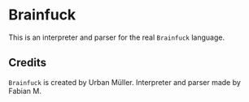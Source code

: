 Brainfuck
================
This is an interpreter and parser for the real `Brainfuck` language.

Credits
-------------
`Brainfuck` is created by Urban Müller.
Interpreter and parser made by Fabian M.